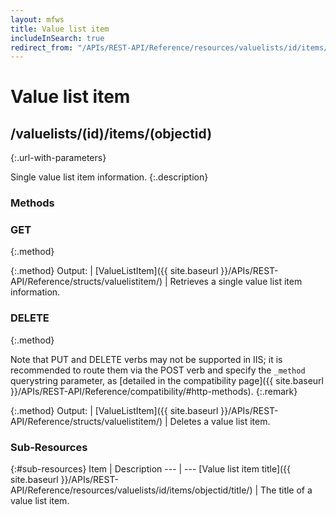 ```yaml
---
layout: mfws
title: Value list item
includeInSearch: true
redirect_from: "/APIs/REST-API/Reference/resources/valuelists/id/items/objectid.html"
---
```


# Value list item

## /valuelists/(id)/items/(objectid)
{:.url-with-parameters}

Single value list item information. 
{:.description}

### Methods

### GET
{:.method}

{:.method}
Output: | [ValueListItem]({{ site.baseurl }}/APIs/REST-API/Reference/structs/valuelistitem/)
| Retrieves a single value list item information.

### DELETE
{:.method}

Note that PUT and DELETE verbs may not be supported in IIS; it is recommended to route them via the POST verb and specify the `_method` querystring parameter, as [detailed in the compatibility page]({{ site.baseurl }}/APIs/REST-API/Reference/compatibility/#http-methods).
{:.remark}

{:.method}
Output: | [ValueListItem]({{ site.baseurl }}/APIs/REST-API/Reference/structs/valuelistitem/)
| Deletes a value list item. 

### Sub-Resources

{:#sub-resources}
Item | Description
--- | ---
[Value list item title]({{ site.baseurl }}/APIs/REST-API/Reference/resources/valuelists/id/items/objectid/title/) | The title of a value list item. 
